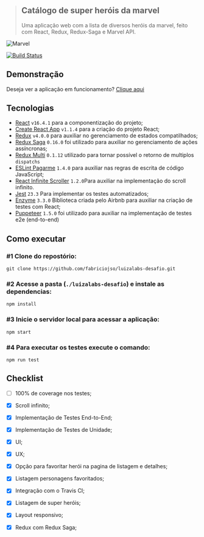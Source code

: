 >## Catálogo de super heróis da marvel
> Uma aplicação web com a lista de diversos heróis da marvel, feito com React, Redux, Redux-Saga e Marvel API.

![Marvel](https://i.imgur.com/KlQa0tO.gif)

[![Build Status](https://travis-ci.com/fabriciojso/luizalabs-desafio.svg?token=3dZSp4x5xxwAqpKZDQTe&branch=master)](https://travis-ci.com/fabriciojso/luizalabs-desafio)


## Demonstração
Deseja ver a aplicação em funcionamento? [Clique aqui](https://fabriciojso.github.io/luizalabs-desafio/#/)


## Tecnologias
- [React](https://github.com/facebook/react/) `v16.4.1` para a componentização do projeto;
- [Create React App](https://github.com/facebook/create-react-app) `v1.1.4` para a criação do projeto React;
- [Redux](https://github.com/reduxjs/redux) `v4.0.0` para auxiliar no gerenciamento de estados compatilhados;
- [Redux Saga](https://github.com/redux-saga/redux-saga) `0.16.0` foi utilizado para auxiliar no gerenciamento de ações assíncronas;
- [Redux Multi](https://github.com/ashaffer/redux-multi) `0.1.12` utilizado para tornar possível o retorno de multiplos `dispatchs`
- [ESLint Pagarme](https://github.com/pagarme/react-style-guide) `1.4.0` para auxiliar nas regras de escrita de código JavaScript;
- [React Infinite Scroller](https://github.com/CassetteRocks/react-infinite-scroller) `1.2.0`Para auxiliar na implementação do scroll infinito.
- [Jest](https://github.com/facebook/jest/) `23.3` Para implementar os testes automatizados;
- [Enzyme](https://github.com/airbnb/enzyme) `3.3.0` Biblioteca criada pelo Airbnb para auxiliar na criação de testes com React;
- [Puppeteer](https://github.com/GoogleChrome/puppeteer) `1.5.0` foi utilizado para auxiliar na implementação de testes e2e (end-to-end)

## Como executar
### #1 Clone do repostório:
```git clone https://github.com/fabriciojso/luizalabs-desafio.git```

### #2 Acesse a pasta (`./luizalabs-desafio`) e instale as dependencias:
```npm install```

### #3 Inicie o servidor local para acessar a aplicação:
```npm start```

### #4 Para executar os testes execute o comando:
```npm run test```

## Checklist
- [ ] 100% de coverage nos testes;
- [x] Scroll infinito;
- [x] Implementação de Testes End-to-End;
- [x] Implementação de Testes de Unidade;
- [x] UI;
- [x] UX;
- [x] Opção para favoritar herói na pagina de listagem e detalhes;
- [x] Listagem personagens favoritados;
- [x] Integração com o Travis CI;
- [x] Listagem de super heróis;
- [x] Layout responsivo;
- [x] Redux com Redux Saga;








